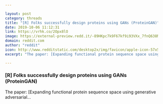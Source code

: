```yaml
---

layout: post
category: threads
title: "[R] Folks successfully design proteins using GANs (ProteinGAN)"
date: 2019-10-06 11:12:31
link: https://vrhk.co/2Opx8lO
image: https://external-preview.redd.it/-89HKpc7k9F67kf9i93VXx_7fnQ638NWgo8kX3Z4DZ8.jpg?width=252&height=131.937172775&auto=webp&s=d054fd480f014dce8927990e3e48d0629d76727c
domain: reddit.com
author: "reddit"
icon: http://www.redditstatic.com/desktop2x/img/favicon/apple-icon-57x57.png
excerpt: "The paper: [Expanding functional protein sequence space using generative adversarial..."

---
```


### [R] Folks successfully design proteins using GANs (ProteinGAN)

The paper: [Expanding functional protein sequence space using generative adversarial...